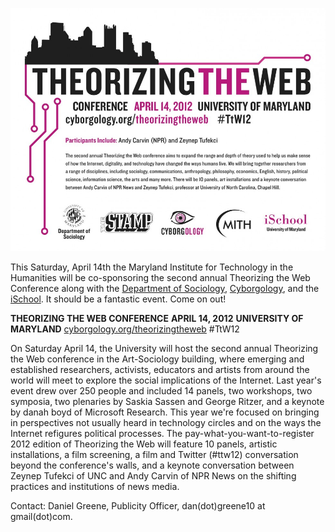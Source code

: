 [![Theorizing the Web Flyer](../images/2012-04-ttw12_promo_flyer-980x757.jpg)](http://mith.umd.edu/wp-content/uploads/2012/04/ttw12_promo_flyer.pdf)

This Saturday, April 14th the Maryland Institute for Technology in the Humanities will be co-sponsoring the second annual Theorizing the Web Conference along with the [Department of Sociology](http://www.bsos.umd.edu/socy/), [Cyborgology](http://www.cyborgology.org/), and the[ iSchool](http://ischool.umd.edu/). It should be a fantastic event. Come on out!

**THEORIZING THE WEB CONFERENCE** **APRIL 14, 2012** **UNIVERSITY OF MARYLAND** [cyborgology.org/theorizingtheweb](http://web.archive.org/web/20140705121326/http://www.cyborgology.org:80/theorizingtheweb/2012/) #TtW12

On Saturday April 14, the University will host the second annual Theorizing the Web conference in the Art-Sociology building, where emerging and established researchers, activists, educators and artists from around the world will meet to explore the social implications of the Internet. Last year's event drew over 250 people and included 14 panels, two workshops, two symposia, two plenaries by Saskia Sassen and George Ritzer, and a keynote by danah boyd of Microsoft Research. This year we're focused on bringing in perspectives not usually heard in technology circles and on the ways the Internet refigures political processes. The pay-what-you-want-to-register 2012 edition of Theorizing the Web will feature 10 panels, artistic installations, a film screening, a film and Twitter (#ttw12) conversation beyond the conference's walls, and a keynote conversation between Zeynep Tufekci of UNC and Andy Carvin of NPR News on the shifting practices and institutions of news media.

Contact: Daniel Greene, Publicity Officer, dan(dot)greene10 at gmail(dot)com.